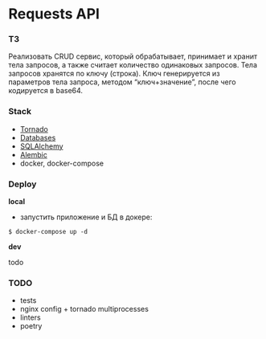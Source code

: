 # Requests API

### ТЗ
Реализовать CRUD сервис, который обрабатывает, принимает и
хранит тела запросов, а также считает количество одинаковых запросов. Тела
запросов хранятся по ключу (строка).
Ключ генерируется из параметров тела запроса, методом “ключ+значение”, после
чего кодируется в base64.

### Stack

- [Tornado]
- [Databases]
- [SQLAlchemy]
- [Alembic]
- docker, docker-compose

### Deploy
**local**
- запустить приложение и БД в докере:
```shell
$ docker-compose up -d
```

**dev**

todo

### TODO
 - tests
 - nginx config + tornado multiprocesses
 - linters
 - poetry

[Alembic]: https://alembic.sqlalchemy.org/en/latest/
[psycopg2]: https://www.psycopg.org/
[Databases]: https://github.com/encode/databases
[asyncpg]: https://github.com/MagicStack/asyncpg
[aiopg]: https://github.com/aio-libs/aiopg
[aiosqlite]: https://github.com/omnilib/aiosqlite
[Tornado]: https://github.com/tornadoweb/tornado
[SQLAlchemy]: https://docs.sqlalchemy.org/en/latest/core/